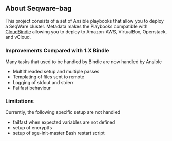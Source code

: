 ## About Seqware-bag

This project consists of a set of Ansible playbooks that allow you to deploy a SeqWare cluster. Metadata makes the Playbooks compatible with [CloudBindle](https://github.com/CloudBindle/Bindle) allowing you to deploy to Amazon-AWS, VirtualBox, Openstack, and vCloud. 

### Improvements Compared with 1.X Bindle

Many tasks that used to be handled by Bindle are now handled by Ansible
* Multithreaded setup and multiple passes
* Templating of files sent to remote
* Logging of stdout and stderr
* Failfast behaviour

### Limitations

Currently, the following specific setup are not handled

* failfast when expected variables are not defined
* setup of encryptfs
* setup of sge-init-master Bash restart script
